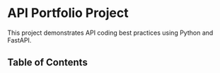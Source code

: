 # API Portfolio Project
This project demonstrates API coding best practices using Python and FastAPI.

## Table of Contents
